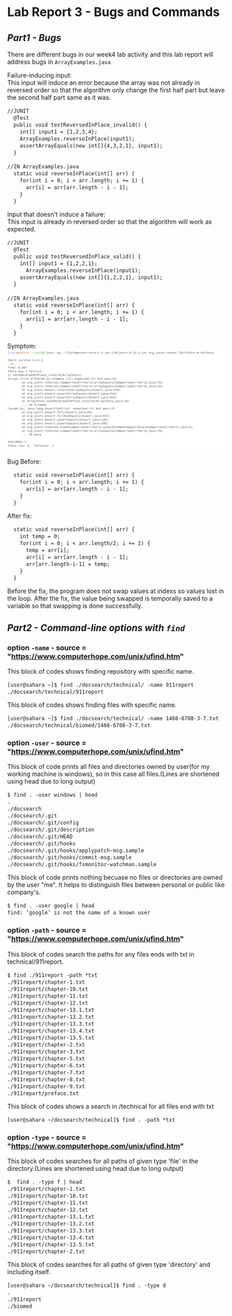 # Lab Report 3 - Bugs and Commands

## *Part1 - Bugs*
There are different bugs in our week4 lab activity and this lab report will address bugs in ```ArrayExamples.java```      

Failure-inducing input:   
This input will induce an error because the array was not already in reversed order so that the algorithm only change the first half part but leave the second half part same as it was. 
```
//JUNIT
  @Test
  public void testReversedInPlace_invalid() {
    int[] input1 = {1,2,3,4};
    ArrayExamples.reverseInPlace(input1);
    assertArrayEquals(new int[]{4,3,2,1}, input1);
  }

//IN ArrayExamples.java
  static void reverseInPlace(int[] arr) {
    for(int i = 0; i < arr.length; i += 1) {
      arr[i] = arr[arr.length - i - 1];
    }
  }
```
Input that doesn't induce a failure:     
This input is already in reversed order so that the algorithm will work as expected. 
```
//JUNIT
  @Test
  public void testReversedInPlace_valid() {
    int[] input1 = {1,2,2,1};
      ArrayExamples.reverseInPlace(input1);
    assertArrayEquals(new int[]{1,2,2,1}, input1);
  }

//IN ArrayExamples.java
  static void reverseInPlace(int[] arr) {
    for(int i = 0; i < arr.length; i += 1) {
      arr[i] = arr[arr.length - i - 1];
    }
  }
```
Symptom:
![symptom](./screenshots/p1-lab3.png)  

Bug Before:
```
  static void reverseInPlace(int[] arr) {
    for(int i = 0; i < arr.length; i += 1) {
      arr[i] = arr[arr.length - i - 1];
    }
  }
```
After fix:
```
  static void reverseInPlace(int[] arr) {
    int temp = 0;
    for(int i = 0; i < arr.length/2; i += 1) {
      temp = arr[i];
      arr[i] = arr[arr.length - i - 1];
      arr[arr.length-i-1] = temp;
    }
  }
```
Before the fix, the program does not swap values at indexs so values lost in the loop.
After the fix, the value being swapped is temporally saved to a variable so that swapping is done successfully.

## *Part2 - Command-line options with ```find```*
###  option ```-name``` - source = "https://www.computerhope.com/unix/ufind.htm"
  This block of codes shows finding repository with specific name.
  ```
  [user@sahara ~]$ find ./docsearch/technical/ -name 911report
  ./docsearch/technical/911report
  ```

  This block of codes shows finding files with specific name.
  ```
  [user@sahara ~]$ find ./docsearch/technical/ -name 1468-6708-3-7.txt
  ./docsearch/technical/biomed/1468-6708-3-7.txt
  ```
     
###  option ```-user``` - source = "https://www.computerhope.com/unix/ufind.htm"
This block of code prints all files and directories owned by user(for my working machine is windows), so in this case all files.(Lines are shortened using head due to long output) 
```
$ find . -user windows | head
.
./docsearch
./docsearch/.git
./docsearch/.git/config
./docsearch/.git/description
./docsearch/.git/HEAD
./docsearch/.git/hooks
./docsearch/.git/hooks/applypatch-msg.sample
./docsearch/.git/hooks/commit-msg.sample
./docsearch/.git/hooks/fsmonitor-watchman.sample
```

This block of code prints nothing becuase no files or directories are owned by the user "me". It helps to distinguish files between personal or public like company's. 
```
$ find . -user google | head
find: ‘google’ is not the name of a known user
```

###  option ```-path``` - source = "https://www.computerhope.com/unix/ufind.htm"
This block of codes search the paths for any files ends with txt in technical/911report.
```
$ find ./911report -path *txt
./911report/chapter-1.txt
./911report/chapter-10.txt
./911report/chapter-11.txt
./911report/chapter-12.txt
./911report/chapter-13.1.txt
./911report/chapter-13.2.txt
./911report/chapter-13.3.txt
./911report/chapter-13.4.txt
./911report/chapter-13.5.txt
./911report/chapter-2.txt
./911report/chapter-3.txt
./911report/chapter-5.txt
./911report/chapter-6.txt
./911report/chapter-7.txt
./911report/chapter-8.txt
./911report/chapter-9.txt
./911report/preface.txt
```
  
This block of codes shows a search in /technical for all files end with txt 
```
[user@sahara ~/docsearch/technical]$ find . -path *txt

```        

###  option ```-type``` - source = "https://www.computerhope.com/unix/ufind.htm"
This block of codes searches for all paths of given type 'file' in the directory.(Lines are shortened using head due to long output) 
```
$  find . -type f | head
./911report/chapter-1.txt
./911report/chapter-10.txt
./911report/chapter-11.txt
./911report/chapter-12.txt
./911report/chapter-13.1.txt
./911report/chapter-13.2.txt
./911report/chapter-13.3.txt
./911report/chapter-13.4.txt
./911report/chapter-13.5.txt
./911report/chapter-2.txt
```
   
This block of codes searches for all paths of given type 'directory' and including itself. 
```
[user@sahara ~/docsearch/technical]$ find . -type d
.
./911report
./biomed
```
